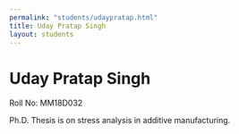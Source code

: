 ```yaml
---
permalink: "students/udaypratap.html"
title: Uday Pratap Singh
layout: students
---
```

# Uday Pratap Singh

Roll No: MM18D032

Ph.D. Thesis is on stress analysis in additive manufacturing.

